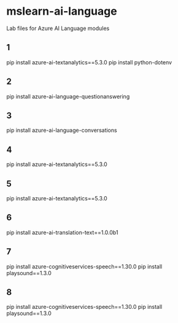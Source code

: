 # mslearn-ai-language
Lab files for Azure AI Language modules

## 1
pip install azure-ai-textanalytics==5.3.0
pip install python-dotenv
## 2
pip install azure-ai-language-questionanswering
## 3
pip install azure-ai-language-conversations
## 4
pip install azure-ai-textanalytics==5.3.0
## 5
pip install azure-ai-textanalytics==5.3.0
## 6
pip install azure-ai-translation-text==1.0.0b1
## 7
pip install azure-cognitiveservices-speech==1.30.0
pip install playsound==1.3.0
## 8
pip install azure-cognitiveservices-speech==1.30.0
pip install playsound==1.3.0
